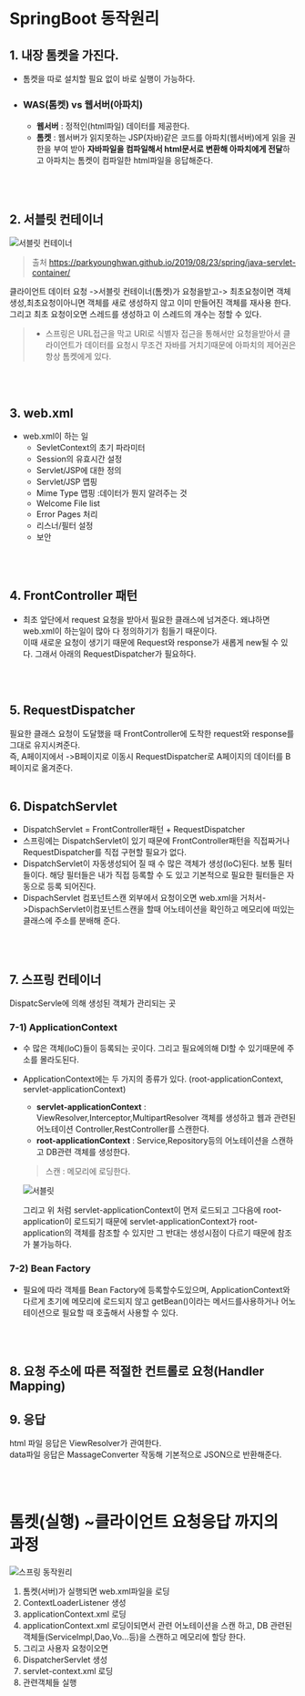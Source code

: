 # SpringBoot 동작원리

## 1. 내장 톰켓을 가진다.
- 톰켓을 따로 설치할 필요 없이 바로 실행이 가능하다.

- ### WAS(톰켓) vs 웹서버(아파치)
  - **웹서버** : 정적인(html파일) 데이터를 제공한다.<br>
   - **톰켓** : 웹서버가 읽지못하는 JSP(자바)같은 코드를 아파치(웹서버)에게 읽을 권한을 부여 받아
               **자바파일을 컴파일해서 html문서로 변환해 아파치에게 전달**하고 아파치는 톰켓이 컴파일한 html파일을 응답해준다.
<br>
<br>

## 2. 서블릿 컨테이너
![서블릿 컨테이너](https://user-images.githubusercontent.com/20623970/63585173-7bf8f880-c5d9-11e9-9b99-8b1062f2fb78.png)
  >출처 https://parkyounghwan.github.io/2019/08/23/spring/java-servlet-container/

  클라이언트 데이터 요청 ->서블릿 컨테이너(톰켓)가 요청을받고-> 최초요청이면 객체생성,최초요청이아니면 객체를 새로 생성하지 않고 이미 만들어진 객체를 재사용 한다.
그리고 최초 요청이오면 스레드를 생성하고 이 스레드의 개수는 정할 수 있다. 
  > - 스프링은 URL접근을 막고 URI로 식별자 접근을 통해서만 요청을받아서 클라이언트가
  데이터를 요청시 무조건 자바를 거치기때문에 아파치의 제어권은 항상 톰켓에게 있다.
<br>
<br>


## 3. web.xml
 - web.xml이 하는 일
   - SevletContext의 초기 파라미터
   - Session의 유효시간 설정
   - Servlet/JSP에 대한 정의
   - Servlet/JSP 맵핑
   - Mime Type 맵핑 :데이터가 뭔지 알려주는 것
   - Welcome File list
   - Error Pages 처리
   - 리스너/필터 설정
   - 보안
<br>
<br>

## 4. FrontController 패턴
- 최초 앞단에서 request 요청을 받아서 필요한 클래스에 넘겨준다. 왜냐하면 web.xml이 하는일이 많아 다 정의하기가 힘들기 때문이다.<br>
이때 새로운 요청이 생기기 때문에 Request와 response가 새롭게 new될 수 있다. 그래서 아래의 RequestDispatcher가 필요하다.
<br>
<br>

## 5. RequestDispatcher
필요한 클래스 요청이 도달했을 때 FrontController에 도착한 request와 response를 그대로 유지시켜준다.<br>
즉, A페이지에서 ->B페이지로 이동시 RequestDispatcher로 A페이지의 데이터를 B페이지로 옮겨준다.
<br>
<br>

## 6. DispatchServlet
- DispatchServlet = FrontController패턴 + RequestDispatcher
- 스프링에는 DispatchServlet이 있기 때문에 FrontController패턴을 직접짜거나 RequestDispatcher를 직접 구현할 필요가 없다.
- DispatchServlet이 자동생성되어 질 때 수 많은 객체가 생성(IoC)된다. 보통 필터들이다. 해당 필터들은 내가 직접 등록할 수 도 있고 기본적으로 필요한 필터들은 자동으로 등록 되어진다.
- DispachServlet 컴포넌트스캔
외부에서 요청이오면 web.xml을 거처서->DispachServlet이컴포넌트스캔을 할때 어노테이션을 확인하고 메모리에 떠있는 클래스에 주소를 분배해 준다.
<br>
<br>

## 7. 스프링 컨테이너
DispatcServle에 의해 생성된 객체가 관리되는 곳

### 7-1) ApplicationContext 
- 수 많은 객체(IoC)들이 등록되는 곳이다. 그리고 필요에의해 DI할 수 있기때문에 주소를 몰라도된다.<br>
- ApplicationContext에는 두 가지의 종류가 있다. (root-applicationContext, servlet-applicationContext)
  - **servlet-applicationContext** : ViewResolver,Interceptor,MultipartResolver 객체를 생성하고 웹과 관련된 어노테이션 Controller,RestController를 스캔한다.
  - **root-applicationContext** : Service,Repository등의 어노테이션을 스캔하고 DB관련 객체를 생성한다.
   >스캔 : 메모리에 로딩한다.

   ![서블릿](https://media.vlpt.us/images/jsj3282/post/3516ad5e-5cea-459e-a195-18c573f2220c/mvc-context-hierarchy.png)

  그리고 위 처럼 servlet-applicationContext이 먼저 로드되고  그다음에 root-application이 로드되기 때문에 
  servlet-applicationContext가 root-application의 객체를 참조할 수 있지만 그 반대는 생성시점이 다르기 때문에 참조가 불가능하다.

### 7-2) Bean Factory
- 필요에 따라 객체를 Bean Factory에 등록할수도있으며, ApplicationContext와 다르게 초기에 메모리에 로드되지 않고 getBean()이라는 메서드를사용하거나 어노테이션으로 필요할 때 호출해서 사용할 수 있다.
<br>
<br>

## 8. 요청 주소에 따른 적절한 컨트롤로 요청(Handler Mapping)

## 9. 응답
 html 파일 응답은 ViewResolver가 관여한다. <br>
 data파일 응답은 MassageConverter 작동해 기본적으로 JSON으로 반환해준다.

<br>
<br>

# 톰켓(실행) ~클라이언트 요청응답 까지의 과정
 ![스프링 동작원리](https://user-images.githubusercontent.com/89888075/153990314-0367429f-490d-4451-abab-02df9ef6aa6d.PNG)

1. 톰켓(서버)가 실행되면 web.xml파일을 로딩
2. ContextLoaderListener 생성 
3.  applicationContext.xml 로딩
4. applicationContext.xml 로딩이되면서 관련 어노테이션을 스캔 하고, DB 관련된 객체들(ServiceImpl,Dao,Vo...등)을 스캔하고 메모리에 할당 한다.
5. 그리고 사용자 요청이오면
6. DispatcherServlet 생성
7. servlet-context.xml 로딩
8. 관련객체들 실행
